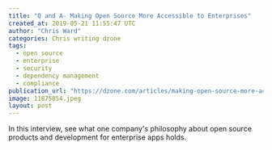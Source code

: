 ```yaml
---
title: "Q and A- Making Open Source More Accessible to Enterprises"
created_at: 2019-05-21 11:55:47 UTC
author: "Chris Ward"
categories: Chris writing dzone
tags: 
  - open source
  - enterprise
  - security
  - dependency management
  - compliance
publication_url: "https://dzone.com/articles/making-open-source-more-accessible-to-enterprises"
image: 11875854.jpeg
layout: post
---
```

In this interview, see what one company's philosophy about open source products and development for enterprise apps holds.

